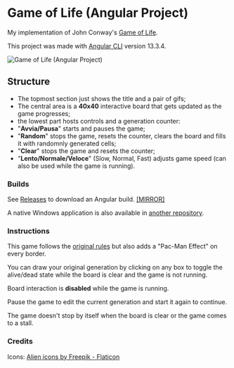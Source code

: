 # Game of Life (Angular Project)

My implementation of John Conway's [Game of Life](https://en.wikipedia.org/wiki/Conway%27s_Game_of_Life "Game of Life").

This project was made with [Angular CLI](https://github.com/angular/angular-cli "Angular CLI") version 13.3.4.

![Game of Life (Angular Project)](https://i.ibb.co/XJ9gwyj/gol.jpg "Game of Life (Angular Project)")

## Structure

- The topmost section just shows the title and a pair of gifs;
- The central area is a **40x40** interactive board that gets updated as the game progresses;
- the lowest part hosts controls and a generation counter:
 - "**Avvia/Pausa**" starts and pauses the game;
 - "**Random**" stops the game, resets the counter, clears the board and fills it with randomnly generated cells;
 - "**Clear**" stops the game and resets the counter;
 - "**Lento/Normale/Veloce**" (Slow, Normal, Fast) adjusts game speed (can also be used while the game is running).

### Builds

See [Releases](https://github.com/Montblanc0/gol/releases) to download an Angular build. [[MIRROR]](https://mega.nz/file/rCQnUQDb#piuN6jQW4b0mX5L5GaTT9OZW2RKXG1BXwy0mBX37q0M)

A native Windows application is also available in [another repository](https://github.com/Montblanc0/gol-tauri).

### Instructions

This game follows the [original rules](https://en.wikipedia.org/wiki/Conway%27s_Game_of_Life#Rules) but also adds a "Pac-Man Effect" on every border.

You can draw your original generation by clicking on any box to toggle the alive/dead state while the board is clear and the game is not running.


Board interaction is **disabled** while the game is running.

Pause the game to edit the current generation and start it again to continue.

The game doesn't stop by itself when the board is clear or the game comes to a stall.

### Credits

Icons: [Alien icons by Freepik - Flaticon](https://www.flaticon.com/free-icons/alien)